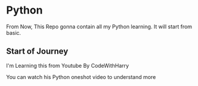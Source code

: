 # Python
From Now, This Repo gonna contain all my Python learning.
It will start from basic.
## Start of Journey

I'm Learning this from Youtube 
By CodeWithHarry

You can watch his Python oneshot video to understand more